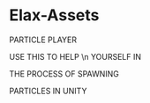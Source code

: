# Elax-Assets
PARTICLE PLAYER

USE THIS TO HELP \n YOURSELF IN

THE PROCESS OF
SPAWNING

PARTICLES IN UNITY
